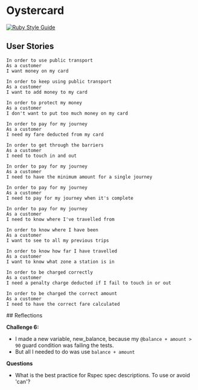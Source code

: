 # Oystercard

[![Ruby Style Guide](https://img.shields.io/badge/code_style-rubocop-brightgreen.svg)](https://github.com/rubocop/rubocop)

## User Stories

```
In order to use public transport
As a customer
I want money on my card

In order to keep using public transport
As a customer
I want to add money to my card

In order to protect my money
As a customer
I don't want to put too much money on my card

In order to pay for my journey
As a customer
I need my fare deducted from my card

In order to get through the barriers
As a customer
I need to touch in and out

In order to pay for my journey
As a customer
I need to have the minimum amount for a single journey

In order to pay for my journey
As a customer
I need to pay for my journey when it's complete

In order to pay for my journey
As a customer
I need to know where I've travelled from

In order to know where I have been
As a customer
I want to see to all my previous trips

In order to know how far I have travelled
As a customer
I want to know what zone a station is in

In order to be charged correctly
As a customer
I need a penalty charge deducted if I fail to touch in or out

In order to be charged the correct amount
As a customer
I need to have the correct fare calculated
```


## Reflections

**Challenge 6:**
- I made a new variable, new_balance, because my `@balance + amount > 90` guard condition was failing the tests. 
- But all I needed to do was use `balance + amount`

**Questions**
- What is the best practice for Rspec spec descriptions. To use or avoid 'can'?